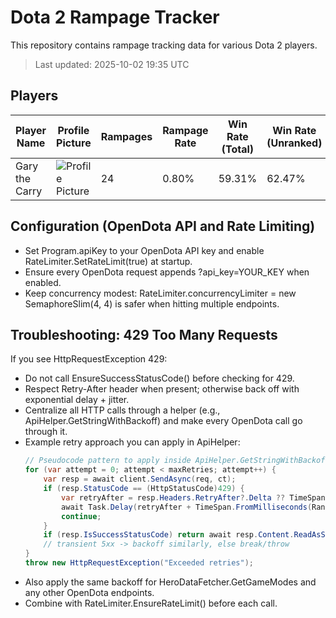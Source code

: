 # Dota 2 Rampage Tracker
This repository contains rampage tracking data for various Dota 2 players.

> Last updated: 2025-10-02 19:35 UTC

## Players
| Player Name | Profile Picture | Rampages | Rampage Rate | Win Rate (Total) | Win Rate (Unranked) | Win Rate (Ranked) | Rampage File |
|-------------|-----------------|----------|--------------|------------------|---------------------|-------------------|--------------|
| Gary the Carry | ![Profile Picture](https://avatars.steamstatic.com/23f8ee4662d83a5959ef06b8cf948d66955997cc_full.jpg) | 24 | 0.80% | 59.31% | 62.47% | 58.97% | [Rampages](./Players/169325410/Rampages.md) |

## Configuration (OpenDota API and Rate Limiting)
- Set Program.apiKey to your OpenDota API key and enable RateLimiter.SetRateLimit(true) at startup.
- Ensure every OpenDota request appends ?api_key=YOUR_KEY when enabled.
- Keep concurrency modest: RateLimiter.concurrencyLimiter = new SemaphoreSlim(4, 4) is safer when hitting multiple endpoints.

## Troubleshooting: 429 Too Many Requests
If you see HttpRequestException 429:
- Do not call EnsureSuccessStatusCode() before checking for 429.
- Respect Retry-After header when present; otherwise back off with exponential delay + jitter.
- Centralize all HTTP calls through a helper (e.g., ApiHelper.GetStringWithBackoff) and make every OpenDota call go through it.
- Example retry approach you can apply in ApiHelper:
  ```csharp
  // Pseudocode pattern to apply inside ApiHelper.GetStringWithBackoff
  for (var attempt = 0; attempt < maxRetries; attempt++) {
      var resp = await client.SendAsync(req, ct);
      if (resp.StatusCode == (HttpStatusCode)429) {
          var retryAfter = resp.Headers.RetryAfter?.Delta ?? TimeSpan.FromSeconds(Math.Min(90, Math.Pow(2, attempt) * 2));
          await Task.Delay(retryAfter + TimeSpan.FromMilliseconds(Random.Shared.Next(250, 750)), ct);
          continue;
      }
      if (resp.IsSuccessStatusCode) return await resp.Content.ReadAsStringAsync(ct);
      // transient 5xx -> backoff similarly, else break/throw
  }
  throw new HttpRequestException("Exceeded retries");
  ```
- Also apply the same backoff for HeroDataFetcher.GetGameModes and any other OpenDota endpoints.
- Combine with RateLimiter.EnsureRateLimit() before each call.
